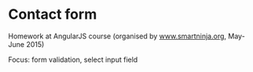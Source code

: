 <h1>Contact form</h1>

Homework at AngularJS course (organised by www.smartninja.org, May-June 2015)

Focus: form validation, select input field